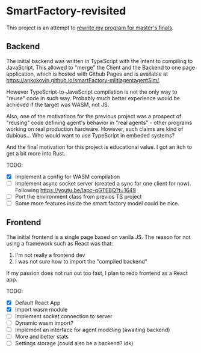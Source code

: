 # SmartFactory-revisited
This project is an attempt to [rewrite my program for master's finals](https://github.com/ankokovin/smartFactory-miltiagentagentSim).

## Backend
The initial backend was written in TypeScript with the intent to compiling to JavaScript. This allowed to "merge" the Client and the Backend to one page application, which is hosted with Github Pages and is available at https://ankokovin.github.io/smartFactory-miltiagentagentSim/.

However TypeScript-to-JavaScript compilation is not the only way to "reuse" code in such way. Probably much better experience would be achieved if the target was WASM, not JS.

Also, one of the motivations for the previous project was a prospect of "reusing" code defining agent's behavior in "real agents" - other programs working on real production hardware. However, such claims are kind of dubious... Who would want to use TypeScript in embeded systems?

And the final motivation for this project is educational value. I got an itch to get a bit more into Rust.

TODO:
- [x] Implement a config for WASM compilation
- [ ] Implement async socket server (created a sync for one client for now). Following https://youtu.be/Iapc-qGTEBQ?t=1649 
- [ ] Port the environment class from previos TS project
- [ ] Some more features inside the smart factory model could be nice.

## Frontend
The initial frontend is a single page based on vanila JS. The reason for not using a framework such as React was that:
1. I'm not really a frontend dev
2. I was not sure how to import the "compiled backend"

If my passion does not run out too fast, I plan to redo frontend as a React app.

TODO:
- [x] Default React App
- [x] Import wasm module
- [ ] Implement socket connection to server
- [ ] Dynamic wasm import?
- [ ] Implement an interface for agent modeling (awaiting backend)  
- [ ] More and better stats
- [ ] Settings storage (could also be a backend? idk)